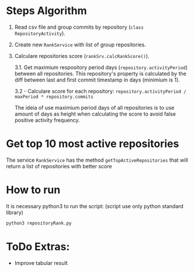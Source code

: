 
# Steps Algorithm
1. Read csv file and group commits by repository (`class RepositoryActivity`).
2. Create new `RankService` with list of group repositories.

3. Calculare repositories score (`rankSrv.calcRankScore()`).

    3.1. Get maximium respository period days (`repository.activityPeriod`) between all repositories. This repository's property is calculated by the diff between last and first commit timestamp in days (minimium is 1).

    3.2 - Calculare score for each repository: `repository.activityPeriod / maxPeriod * repository.commits`

    The ideia of use maximium period days of all repositories is to use amount of days as height when calculating the score to avoid false positive activity frequency.

# Get top 10 most active repositories
The service `RankService` has the method `getTopActiveRepositories` that will return a list of repositories with better score


# How to run

It is necessary python3 to run the script: (script use only python standard library)

```python
python3 repositoryRank.py
```

# ToDo Extras:
- Improve tabular result
